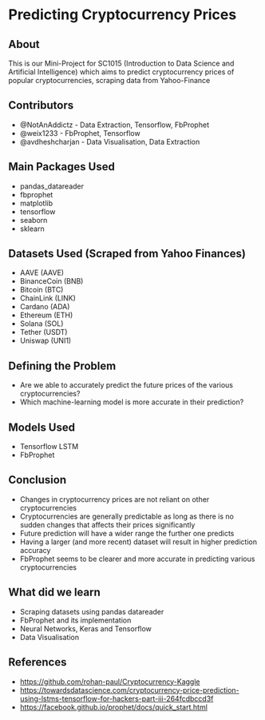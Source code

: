 # Predicting Cryptocurrency Prices

## About

This is our Mini-Project for SC1015 (Introduction to Data Science and Artificial Intelligence) which aims to predict cryptocurrency prices of popular cryptocurrencies, scraping data from Yahoo-Finance

## Contributors

- @NotAnAddictz - Data Extraction, Tensorflow, FbProphet
- @weix1233 - FbProphet, Tensorflow
- @avdheshcharjan - Data Visualisation, Data Extraction

## Main Packages Used

- pandas_datareader
- fbprophet
- matplotlib
- tensorflow
- seaborn
- sklearn

## Datasets Used (Scraped from Yahoo Finances)

- AAVE (AAVE)
- BinanceCoin (BNB)
- Bitcoin (BTC)
- ChainLink (LINK)
- Cardano (ADA)
- Ethereum (ETH)
- Solana (SOL)
- Tether (USDT)
- Uniswap (UNI1)

## Defining the Problem

- Are we able to accurately predict the future prices of the various cryptocurrencies?
- Which machine-learning model is more accurate in their prediction?

## Models Used

- Tensorflow LSTM
- FbProphet

## Conclusion

- Changes in cryptocurrency prices are not reliant on other cryptocurrencies
- Cryptocurrencies are generally predictable as long as there is no sudden changes that affects their prices significantly
- Future prediction will have a wider range the further one predicts
- Having a larger (and more recent) dataset will result in higher prediction accuracy
- FbProphet seems to be clearer and more accurate in predicting various cryptocurrencies

## What did we learn

- Scraping datasets using pandas datareader
- FbProphet and its implementation
- Neural Networks, Keras and Tensorflow
- Data Visualisation

## References
- https://github.com/rohan-paul/Cryptocurrency-Kaggle
- https://towardsdatascience.com/cryptocurrency-price-prediction-using-lstms-tensorflow-for-hackers-part-iii-264fcdbccd3f
- https://facebook.github.io/prophet/docs/quick_start.html
